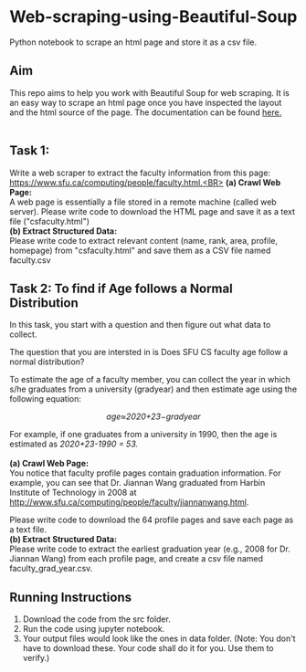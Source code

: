 # Web-scraping-using-Beautiful-Soup
Python notebook to scrape an html page and store it as a csv file. 

## Aim
 This repo aims to help you work with Beautiful Soup for web scraping. It is an easy way to scrape an html page once you have inspected the layout and the html source of the page. The documentation can be found <a href="https://www.crummy.com/software/BeautifulSoup/bs4/doc/">here.</a><br><br>
## Task 1:
Write a web scraper to extract the faculty information from this page: https://www.sfu.ca/computing/people/faculty.html.<BR>
 <B>(a) Crawl Web Page:</B> <BR>A web page is essentially a file stored in a remote machine (called web server). Please write code to download the HTML page and save it as a text file ("csfaculty.html")<BR>
 <B>(b) Extract Structured Data: </B> <BR>Please write code to extract relevant content (name, rank, area, profile, homepage) from "csfaculty.html" and save them as a CSV file named faculty.csv
 
 ## Task 2: To find if Age follows a Normal Distribution
 In this task, you start with a question and then figure out what data to collect.

The question that you are intersted in is Does SFU CS faculty age follow a normal distribution?

To estimate the age of a faculty member, you can collect the year in which s/he graduates from a university (gradyear) and then estimate age using the following equation:

<p align='center'><i>age≈2020+23−gradyear</i></p>

For example, if one graduates from a university in 1990, then the age is estimated as <i>2020+23-1990 = 53. </i> <br><br>
<b>(a) Crawl Web Page:</b><br>
You notice that faculty profile pages contain graduation information. For example, you can see that Dr. Jiannan Wang graduated from Harbin Institute of Technology in 2008 at http://www.sfu.ca/computing/people/faculty/jiannanwang.html. <br>

Please write code to download the 64 profile pages and save each page as a text file.<br>
<B>(b) Extract Structured Data: </B> <BR>Please write code to extract the earliest graduation year (e.g., 2008 for Dr. Jiannan Wang) from each profile page, and create a csv file named faculty_grad_year.csv.
 
 ## Running Instructions
 <ol> 
 <li>Download the code from the src folder.</li>
 <li>Run the code using jupyter notebook. </li> 
 <li>Your output files would look like the ones in data folder. (Note: You don't have to download these. Your code shall do it for you. Use them to verify.) </li>
</ol>
 
 
